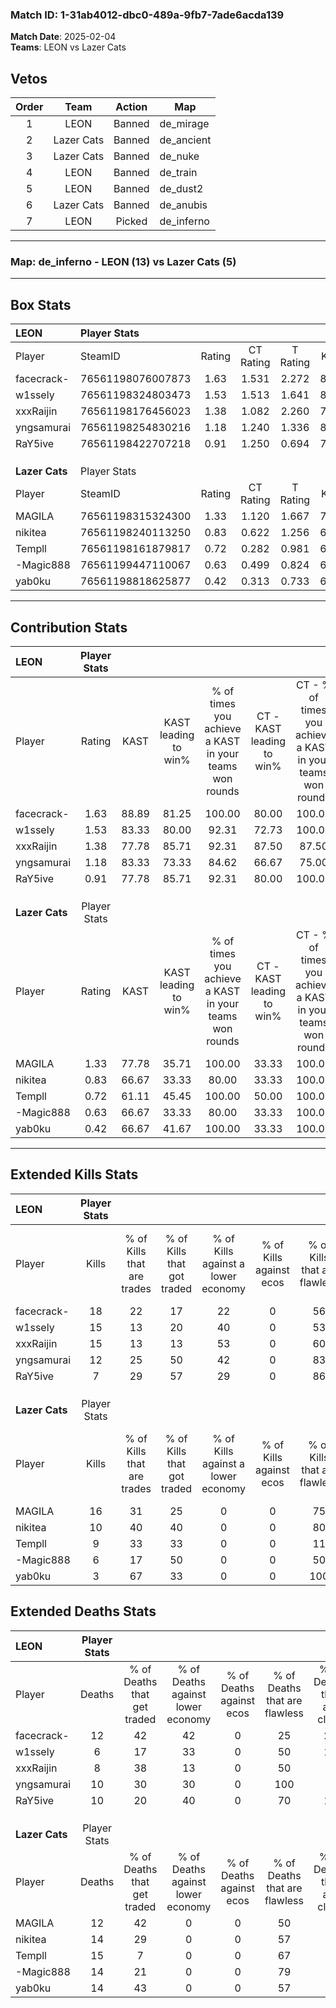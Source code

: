 ### Match ID: 1-31ab4012-dbc0-489a-9fb7-7ade6acda139  
**Match Date**: 2025-02-04  
**Teams**: LEON vs Lazer Cats  

## Vetos  

| Order | Team | Action | Map |
| :---: | :--: | :----: | --- |
| 1 | LEON | Banned | de_mirage |
| 2 | Lazer Cats | Banned | de_ancient |
| 3 | Lazer Cats | Banned | de_nuke |
| 4 | LEON | Banned | de_train |
| 5 | LEON | Banned | de_dust2 |
| 6 | Lazer Cats | Banned | de_anubis |
| 7 | LEON | Picked | de_inferno |

---  

### **Map**: de_inferno - LEON (13) vs Lazer Cats (5)  
---  

## Box Stats  

| **LEON**       | Player Stats      |        |           |          |       |       |       |         |        |      |     |
| :- | :- | :-: | :-: | :-: | :-: | :-: | :-: | :-: | :-: | :-: | :-: |
| Player         | SteamID           | Rating | CT Rating | T Rating | KAST  |  ADR  | Kills | Assists | Deaths | K/D  | HS% |
| facecrack-     | 76561198076007873 |  1.63  |   1.531   |  2.272   | 88.89 | 111.0 |  18   |   10    |   12   | 1.50 | 72  |
| w1ssely        | 76561198324803473 |  1.53  |   1.513   |  1.641   | 83.33 | 92.9  |  15   |    3    |   6    | 2.50 | 66  |
| xxxRaijin      | 76561198176456023 |  1.38  |   1.082   |  2.260   | 77.78 | 77.8  |  15   |    4    |   8    | 1.88 | 53  |
| yngsamurai     | 76561198254830216 |  1.18  |   1.240   |  1.336   | 83.33 | 65.2  |  12   |    4    |   10   | 1.20 | 25  |
| RaY5ive        | 76561198422707218 |  0.91  |   1.250   |  0.694   | 77.78 | 60.2  |   7   |    8    |   10   | 0.70 | 57  |
|                |                   |        |           |          |       |       |       |         |        |      |     |
|                |                   |        |           |          |       |       |       |         |        |      |     |
|                |                   |        |           |          |       |       |       |         |        |      |     |
| **Lazer Cats** | Player Stats      |        |           |          |       |       |       |         |        |      |     |
| Player         | SteamID           | Rating | CT Rating | T Rating | KAST  |  ADR  | Kills | Assists | Deaths | K/D  | HS% |
| MAGILA         | 76561198315324300 |  1.33  |   1.120   |  1.667   | 77.78 | 87.2  |  16   |    2    |   12   | 1.33 | 43  |
| nikitea        | 76561198240113250 |  0.83  |   0.622   |  1.256   | 66.67 | 66.8  |  10   |    0    |   14   | 0.71 | 70  |
| Templl         | 76561198161879817 |  0.72  |   0.282   |  0.981   | 61.11 | 64.2  |   9   |    3    |   15   | 0.60 | 66  |
| -Magic888      | 76561199447110067 |  0.63  |   0.499   |  0.824   | 66.67 | 53.7  |   6   |    6    |   14   | 0.43 | 83  |
| yab0ku         | 76561198818625877 |  0.42  |   0.313   |  0.733   | 66.67 | 34.4  |   3   |    5    |   14   | 0.21 | 100 |
---  

## Contribution Stats  

| **LEON**       | Player Stats |       |                      |                                                        |                           |                                                             |                          |                                                            |
| :- | :-: | :-: | :-: | :-: | :-: | :-: | :-: | :-: |
| Player         |    Rating    | KAST  | KAST leading to win% | % of times you achieve a KAST in your teams won rounds | CT - KAST leading to win% | CT - % of times you achieve a KAST in your teams won rounds | T - KAST leading to win% | T - % of times you achieve a KAST in your teams won rounds |
| facecrack-     |     1.63     | 88.89 |        81.25         |                         100.00                         |           80.00           |                           100.00                            |          83.33           |                           100.00                           |
| w1ssely        |     1.53     | 83.33 |        80.00         |                         92.31                          |           72.73           |                           100.00                            |          100.00          |                           80.00                            |
| xxxRaijin      |     1.38     | 77.78 |        85.71         |                         92.31                          |           87.50           |                            87.50                            |          83.33           |                           100.00                           |
| yngsamurai     |     1.18     | 83.33 |        73.33         |                         84.62                          |           66.67           |                            75.00                            |          83.33           |                           100.00                           |
| RaY5ive        |     0.91     | 77.78 |        85.71         |                         92.31                          |           80.00           |                           100.00                            |          100.00          |                           80.00                            |
|                |              |       |                      |                                                        |                           |                                                             |                          |                                                            |
|                |              |       |                      |                                                        |                           |                                                             |                          |                                                            |
|                |              |       |                      |                                                        |                           |                                                             |                          |                                                            |
| **Lazer Cats** | Player Stats |       |                      |                                                        |                           |                                                             |                          |                                                            |
| Player         |    Rating    | KAST  | KAST leading to win% | % of times you achieve a KAST in your teams won rounds | CT - KAST leading to win% | CT - % of times you achieve a KAST in your teams won rounds | T - KAST leading to win% | T - % of times you achieve a KAST in your teams won rounds |
| MAGILA         |     1.33     | 77.78 |        35.71         |                         100.00                         |           33.33           |                           100.00                            |          36.36           |                           100.00                           |
| nikitea        |     0.83     | 66.67 |        33.33         |                         80.00                          |           33.33           |                           100.00                            |          33.33           |                           75.00                            |
| Templl         |     0.72     | 61.11 |        45.45         |                         100.00                         |           50.00           |                           100.00                            |          44.44           |                           100.00                           |
| -Magic888      |     0.63     | 66.67 |        33.33         |                         80.00                          |           33.33           |                           100.00                            |          33.33           |                           75.00                            |
| yab0ku         |     0.42     | 66.67 |        41.67         |                         100.00                         |           33.33           |                           100.00                            |          44.44           |                           100.00                           |
---  

## Extended Kills Stats  

| **LEON**       | Player Stats |                            |                            |                                    |                         |                              |                                 |                                       |                    |           |
| :- | :-: | :-: | :-: | :-: | :-: | :-: | :-: | :-: | :-: | :-: |
| Player         |    Kills     | % of Kills that are trades | % of Kills that got traded | % of Kills against a lower economy | % of Kills against ecos | % of Kills that are flawless | % of Kills that are close duels | % of Kills that are assisted by flash | Pistol Round Kills | AWP Kills |
| facecrack-     |      18      |             22             |             17             |                 22                 |            0            |              56              |                0                |                   6                   |         5          |     0     |
| w1ssely        |      15      |             13             |             20             |                 40                 |            0            |              53              |                0                |                  13                   |         1          |     0     |
| xxxRaijin      |      15      |             13             |             13             |                 53                 |            0            |              60              |                0                |                   7                   |         1          |     0     |
| yngsamurai     |      12      |             25             |             50             |                 42                 |            0            |              83              |                8                |                   0                   |         1          |     4     |
| RaY5ive        |      7       |             29             |             57             |                 29                 |            0            |              86              |                0                |                   0                   |         2          |     0     |
|                |              |                            |                            |                                    |                         |                              |                                 |                                       |                    |           |
|                |              |                            |                            |                                    |                         |                              |                                 |                                       |                    |           |
|                |              |                            |                            |                                    |                         |                              |                                 |                                       |                    |           |
| **Lazer Cats** | Player Stats |                            |                            |                                    |                         |                              |                                 |                                       |                    |           |
| Player         |    Kills     | % of Kills that are trades | % of Kills that got traded | % of Kills against a lower economy | % of Kills against ecos | % of Kills that are flawless | % of Kills that are close duels | % of Kills that are assisted by flash | Pistol Round Kills | AWP Kills |
| MAGILA         |      16      |             31             |             25             |                 0                  |            0            |              75              |                6                |                  13                   |         2          |     3     |
| nikitea        |      10      |             40             |             40             |                 0                  |            0            |              80              |               20                |                  10                   |         2          |     0     |
| Templl         |      9       |             33             |             33             |                 0                  |            0            |              11              |               11                |                  11                   |         0          |     0     |
| -Magic888      |      6       |             17             |             50             |                 0                  |            0            |              50              |               17                |                   0                   |         1          |     0     |
| yab0ku         |      3       |             67             |             33             |                 0                  |            0            |             100              |                0                |                   0                   |         0          |     0     |
## Extended Deaths Stats  

| **LEON**       | Player Stats |                             |                                   |                          |                               |                            |                           |               |
| :- | :-: | :-: | :-: | :-: | :-: | :-: | :-: | :-: |
| Player         |    Deaths    | % of Deaths that get traded | % of Deaths against lower economy | % of Deaths against ecos | % of Deaths that are flawless | % of Deaths that are close | % of Deaths while blinded | Deaths to AWP |
| facecrack-     |      12      |             42              |                42                 |            0             |              25               |             25             |            17             |       1       |
| w1ssely        |      6       |             17              |                33                 |            0             |              50               |             17             |             0             |       0       |
| xxxRaijin      |      8       |             38              |                13                 |            0             |              50               |             0              |            13             |       0       |
| yngsamurai     |      10      |             30              |                30                 |            0             |              100              |             0              |             0             |       1       |
| RaY5ive        |      10      |             20              |                40                 |            0             |              70               |             10             |            10             |       1       |
|                |              |                             |                                   |                          |                               |                            |                           |               |
|                |              |                             |                                   |                          |                               |                            |                           |               |
|                |              |                             |                                   |                          |                               |                            |                           |               |
| **Lazer Cats** | Player Stats |                             |                                   |                          |                               |                            |                           |               |
| Player         |    Deaths    | % of Deaths that get traded | % of Deaths against lower economy | % of Deaths against ecos | % of Deaths that are flawless | % of Deaths that are close | % of Deaths while blinded | Deaths to AWP |
| MAGILA         |      12      |             42              |                 0                 |            0             |              50               |             0              |             8             |       0       |
| nikitea        |      14      |             29              |                 0                 |            0             |              57               |             0              |             7             |       2       |
| Templl         |      15      |              7              |                 0                 |            0             |              67               |             0              |             0             |       0       |
| -Magic888      |      14      |             21              |                 0                 |            0             |              79               |             0              |             7             |       1       |
| yab0ku         |      14      |             43              |                 0                 |            0             |              57               |             7              |             7             |       1       |
